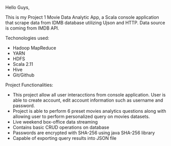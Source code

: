 Hello Guys,

This is my Project 1 Movie Data Analytic App, a Scala console application that scrape data from IDMB database utilizing Ujson and HTTP.  Data source is coming from IMDB API.  

Techonologies used:
- Hadoop MapReduce
- YARN
- HDFS
- Scala 2.11
- Hive
- Git/Github

Project Functionalities:

- This project allow all user interacctions from console application.  User is able to create account, edit account information such as username and password.  
- Project is able to perform 6 preset movies analytics questions along with allowing user to perform personalized query on movies datasets.
- Live weekend box-office data streaming
- Contains basic CRUD operations on database
- Passwords are encrypted with SHA-256 using java SHA-256 library
- Capable of exporting query results into JSON file
